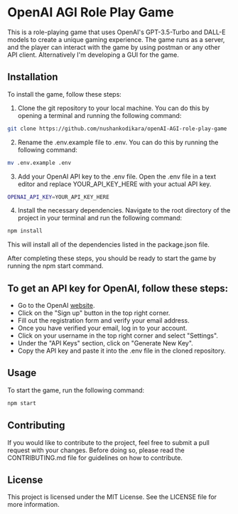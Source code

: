 # OpenAI AGI Role Play Game

This is a role-playing game that uses OpenAI's GPT-3.5-Turbo and DALL-E models to create a unique gaming experience. The game runs as a server, and the player can interact with the game by using postman or any other API client. Alternatively I'm developing a GUI for the game.

## Installation

To install the game, follow these steps:

1. Clone the git repository to your local machine. You can do this by opening a terminal and running the following command:

```bash
git clone https://github.com/nushankodikara/openAI-AGI-role-play-game
```

2. Rename the .env.example file to .env. You can do this by running the following command:

```bash
mv .env.example .env
```

3. Add your OpenAI API key to the .env file. Open the .env file in a text editor and replace YOUR_API_KEY_HERE with your actual API key.

```bash
OPENAI_API_KEY=YOUR_API_KEY_HERE
```

4. Install the necessary dependencies. Navigate to the root directory of the project in your terminal and run the following command:

```bash
npm install
```

This will install all of the dependencies listed in the package.json file.

After completing these steps, you should be ready to start the game by running the npm start command.

## To get an API key for OpenAI, follow these steps:

-   Go to the OpenAI [website](https://platform.openai.com/account/api-keys).
-   Click on the "Sign up" button in the top right corner.
-   Fill out the registration form and verify your email address.
-   Once you have verified your email, log in to your account.
-   Click on your username in the top right corner and select "Settings".
-   Under the "API Keys" section, click on "Generate New Key".
-   Copy the API key and paste it into the .env file in the cloned repository.

## Usage

To start the game, run the following command:

```bash
npm start
```

## Contributing

If you would like to contribute to the project, feel free to submit a pull request with your changes. Before doing so, please read the CONTRIBUTING.md file for guidelines on how to contribute.

## License

This project is licensed under the MIT License. See the LICENSE file for more information.
